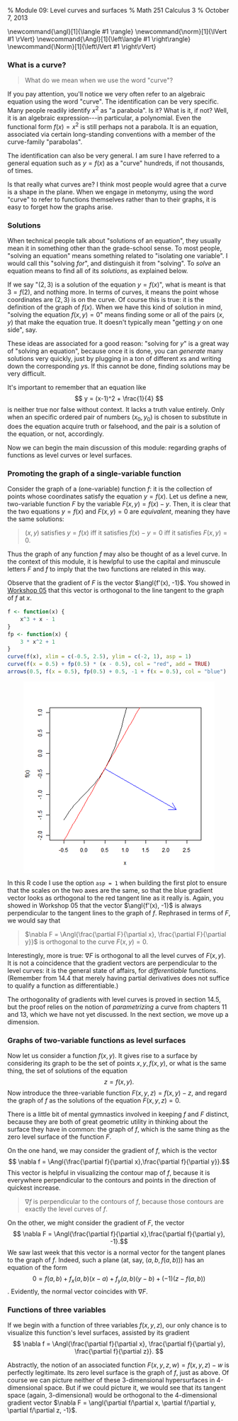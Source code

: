 % Module 09:
  Level curves and surfaces
% Math 251 Calculus 3
% October 7, 2013

\newcommand{\angl}[1]{\langle #1 \rangle}
\newcommand{\norm}[1]{\lVert #1 \rVert}
\newcommand{\Angl}[1]{\left\langle #1 \right\rangle}
\newcommand{\Norm}[1]{\left\lVert #1 \right\rVert}

### What is a curve?

> What do we mean when we use the word "curve"?

If you pay attention, you'll notice we very often refer to an algebraic equation
using the word "curve". The identification can be very specific. Many people
readily identify $x^2$ as "a parabola". Is it? What is it, if not? Well, it is
an algebraic expression---in particular, a polynomial. Even the functional form
$f(x) = x^2$ is still perhaps not a parabola. It is an equation, associated via certain
long-standing conventions with a member of the curve-family "parabolas". 

The identification can also be very general. I am sure I have referred to a general equation such as $y = f(x)$ as a "curve" hundreds, if not thousands, of times.

Is that really what curves are? I think
most people would agree that a curve is a shape in the plane. When we engage in metonymy, using the word "curve" to refer to functions themselves rather than to their graphs, it is easy to forget how the graphs arise. 

### Solutions

When technical people talk about "solutions of an equation", they usually mean it in something other than the grade-school sense. To most people, "solving an equation" means something related to "isolating one variable". I would call this "solving *for*", and distinguish it from "solving". To *solve* an equation means to find all of its *solutions*, as explained below.

If we say "$(2,3)$ is a solution of the equation $y = f(x)$", what is meant is that $3 = f(2)$, and nothing more. In terms of curves, it means the point whose coordinates are $(2,3)$ is on the curve. Of course this is true: it is the definition of the graph of $f(x)$. When we have this kind of solution in mind, "solving the equation $f(x,y) = 0$" means finding some or all of the pairs $(x,y)$ that make the equation true. It doesn't typically mean "getting $y$ on one side", say. 

These ideas are associated for a good reason: "solving for $y$" is a great way of "solving an equation", because once it is done, you can *generate* many solutions very quickly, just by plugging in a ton of different $x$s and writing down the corresponding $y$s. If this cannot be done, finding solutions may be very difficult. 

It's important to remember that an equation like 
$$ y = (x-1)^2 + \frac{1}{4} $$
is neither true nor false without context. It lacks a truth value entirely. Only when an specific ordered pair of numbers $(x_0, y_0)$ is chosen to substitute in does the equation acquire truth or falsehood, and the pair is a solution of the equation, or not, accordingly.

Now we can begin the main discussion of this module: regarding graphs of functions as level curves or level surfaces.

### Promoting the graph of a single-variable function

Consider the graph of a (one-variable) function $f$: it is the collection of points whose coordinates satisfy the equation $y = f(x)$. Let us define a new, two-variable function $F$ by the variable $F(x,y) = f(x) - y$. Then, it is clear that the two equations $y = f(x)$ and $F(x,y) = 0$ are *equivalent*, meaning they have the same solutions:

> $(x,y)$ satisfies $y = f(x)$ iff it satisfies $f(x) - y = 0$
> iff it satisfies $F(x,y) = 0$.

Thus the graph of any function $f$ may also be thought of as a level curve. In the context of this module, it is hewlpful to use the capital and minuscule letters $F$ and $f$ to imply that the two functions are related in this way.

Observe that the gradient of $F$ is the vector $\angl{f'(x), -1}$. You showed in [Workshop 05][w05] that this vector is orthogonal to the line tangent to the graph of $f$ at $x$.








```r
f <- function(x) {
    x^3 + x - 1
}
fp <- function(x) {
    3 * x^2 + 1
}
curve(f(x), xlim = c(-0.5, 2.5), ylim = c(-2, 1), asp = 1)
curve(f(x = 0.5) + fp(0.5) * (x - 0.5), col = "red", add = TRUE)
arrows(0.5, f(x = 0.5), fp(0.5) + 0.5, -1 + f(x = 0.5), col = "blue")
```

<img src="figure/tangent_gradient.png" title="plot of chunk tangent_gradient" alt="plot of chunk tangent_gradient" style="display: block; margin: auto;" />


In this R code I use the option `asp = 1` when building the first plot to ensure that the scales on the two axes are the same, so that the blue gradient vector looks as orthogonal to the red tangent line as it really is. Again, you showed in Workshop 05 that the vector $\angl{f'(x), -1}$ is always perpendicular to the tangent lines to the graph of $f$. Rephrased in terms of $F$, we would say that 

> $\nabla F = \Angl{\frac{\partial F}{\partial x}, \frac{\partial F}{\partial y}}$ is orthogonal to the curve $F(x,y) = 0$. 

Interestingly, more is true: $\nabla F$ is orthogonal to all the level curves of $F(x,y)$. It is not a coincidence that the gradient vectors are perpendicular to the level curves: it is the general state of affairs, for *differentiable* functions. (Remember from 14.4 that merely having partial derivatives does not suffice to qualify a function as differentiable.)

The orthogonality of gradients with level curves is proved in section 14.5, but the proof relies on the notion of *parametrizing* a curve from chapters 11 and 13, which we have not yet discussed. In the next section, we move up a dimension.

### Graphs of two-variable functions as level surfaces

Now let us consider a function $f(x,y)$. It gives rise to a surface by considering its graph to be the set of points $x,y,f(x,y)$, or what is the same thing, the set of solutions of the equation
$$ z = f(x,y). $$
Now introduce the three-variable function $F(x,y,z) = f(x,y) - z$, and regard the graph of $f$ as the solutions of the equation $F(x,y,z) = 0$. 

There is a little bit of mental gymnastics involved in keeping $f$ and $F$ distinct, because they are both of great geometric utility in thinking about the surface they have in common: the graph of $f$, which is the same thing as the zero level surface of the function $F$.

On the one hand, we may consider the gradient of $f$, which is the vector
$$ \nabla f = \Angl{\frac{\partial f}{\partial x},\frac{\partial f}{\partial y}}.$$ This vector is helpful in visualizing the contour map of $f$, because it is everywhere perpendicular to the contours and points in the direction of quickest increase.

> $\nabla f$ is perpendicular to the contours of $f$, because those contours are exactly the level curves of $f$.

On the other, we might consider the gradient of $F$, the vector
$$ \nabla F = \Angl{\frac{\partial f}{\partial x},\frac{\partial f}{\partial y}, -1}.$$
We saw last week that this vector is a normal vector for the tangent planes to the graph of $f$. Indeed, such a plane (at, say, $(a, b, f(a,b))$) has an equation of the form
$$ 0 = f(a,b) + f_x(a,b)(x - a) + f_y(a,b)(y - b) + (-1)(z - f(a,b))$$.
Evidently, the normal vector coincides with $\nabla F$.

### Functions of three variables

If we begin with a function of three variables $f(x,y,z)$, our only chance is to visualize this function's level surfaces, assisted by its gradient
$$ \nabla f = \Angl{\frac{\partial f}{\partial x}, \frac{\partial f}{\partial y}, \frac{\partial f}{\partial z}}. $$

Abstractly, the notion of an associated function $F(x,y,z,w) = f(x,y,z) - w$ is perfectly legitimate. Its zero level surface is the graph of $f$, just as above. Of course we can picture neither of these 3-dimensional hypersurfaces in 4-dimensional space. But if we could picture it, we would see that its tangent space (again, 3-dimensional) would be orthogonal to the 4-dimensional gradient vector $\nabla F = \angl{\partial f/\partial x, \partial f/\partial y, \partial f/\partial z, -1}$.
            
[w05]: ../../workshops/05/Workshop.pdf
